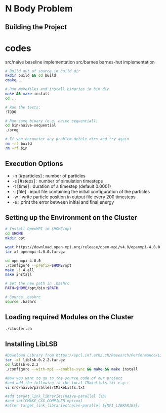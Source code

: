 # N Body Problem

## Building the Project


# codes
src/naive baseline implementation
src/barnes barnes-hut implementation


```bash
# Build out of source in build dir
mkdir build && cd build
cmake ..

# Run makefiles and install binaries in bin dir
make && make install
cd ..

# Run the tests:
!TODO

# Run some binary (e.g. naive sequential):
cd bin/naive-sequential
./prog

# If you encounter any problem detele dirs and try again
rm -rf build
rm -rf bin
```

## Execution Options

* -n [#particles] : number of particles
* -s [#steps] : number of simulation timesteps
* -t [time] : duration of a timestep (default 0.0001)
* -i [file] : input file containing the initial configuration of the particles
* -w : write particle position in output file every 200 timesteps
* -e : print the error between initial and final energy 


## Setting up the Environment on the Cluster
```bash
# Install OpenMPI in $HOME/opt
cd $HOME
mkdir opt

wget https://download.open-mpi.org/release/open-mpi/v4.0/openmpi-4.0.0.tar.gz
tar xf openmpi-4.0.0.tar.gz

cd openmpi-4.0.0
./configure --prefix=$HOME/opt
make -j 4 all
make install

# Set the new path in .bashrc
PATH=$HOME/opt/bin:$PATH

# Source .bashrc
source .bashrc
```

## Loading required Modules on the Cluster
```bash
./cluster.sh
```
## Installing LibLSB
```bash
#Download Library from https://spcl.inf.ethz.ch/Research/Performance/LibLSB/
tar -xf liblsb-0.2.2.tar.gz
cd liblsb-0.2.2
./configure --with-mpi --enable-sync && make && make install

#Now you want to go to the source code of our project 
#and add the following to the local CMakeLists.txt e.g.:
vi src/naive/parallel/CMakeLists.txt

#add target_link_libraries(naive-parallel lsb) 
#and set(CMAKE_CXX_COMPILER mpicxx)
#after target_link_libraries(naive-parallel ${MPI_LIBRARIES})

```
